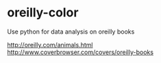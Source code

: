 oreilly-color
=============

Use python for data analysis on oreilly books

http://oreilly.com/animals.html
http://www.coverbrowser.com/covers/oreilly-books
